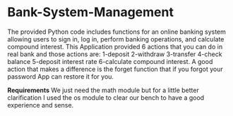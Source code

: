 ﻿# **Bank-System-Management**
The provided Python code includes functions for an online banking system allowing users to sign in, log in, perform banking operations, and calculate compound interest.
This Application provided 6 actions that you can do in real bank and those actions are: 1-deposit 2-withdraw 3-transfer 4-check balance 5-deposit interest rate 6-calculate compound interest.
A good action that makes a difference is the forget function that if you forgot your password App can restore it for you.

**Requirements**
We just need the math module but for a little better clarification I used the os module to clear our bench to have a good experience and sense.
